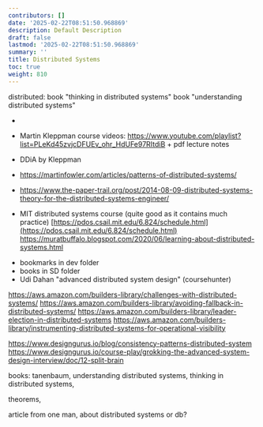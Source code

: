 ```yaml
---
contributors: []
date: '2025-02-22T08:51:50.968869'
description: Default Description
draft: false
lastmod: '2025-02-22T08:51:50.968869'
summary: ''
title: Distributed Systems
toc: true
weight: 810
---
```



distributed:
book "thinking in distributed systems"
book "understanding distributed systems"


- 
- Martin Kleppman course videos: https://www.youtube.com/playlist?list=PLeKd45zvjcDFUEv_ohr_HdUFe97RItdiB + pdf lecture notes
- DDiA by Kleppman
- https://martinfowler.com/articles/patterns-of-distributed-systems/

- https://www.the-paper-trail.org/post/2014-08-09-distributed-systems-theory-for-the-distributed-systems-engineer/
- MIT distributed systems course (quite good as it contains much practice) [https://pdos.csail.mit.edu/6.824/schedule.html](https://pdos.csail.mit.edu/6.824/schedule.html)
https://muratbuffalo.blogspot.com/2020/06/learning-about-distributed-systems.html
+ bookmarks in dev folder
+ books in SD folder
+ Udi Dahan "advanced distributed system design" (coursehunter)


https://aws.amazon.com/builders-library/challenges-with-distributed-systems/
https://aws.amazon.com/builders-library/avoiding-fallback-in-distributed-systems/
https://aws.amazon.com/builders-library/leader-election-in-distributed-systems
https://aws.amazon.com/builders-library/instrumenting-distributed-systems-for-operational-visibility

https://www.designgurus.io/blog/consistency-patterns-distributed-system
https://www.designgurus.io/course-play/grokking-the-advanced-system-design-interview/doc/12-split-brain


books: tanenbaum, understanding distributed systems, thinking in distributed systems, 

theorems, 

article from one man, about distributed systems or db?
